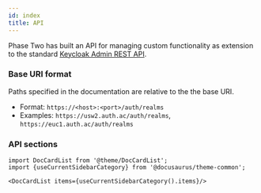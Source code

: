 ```yaml
---
id: index
title: API
---
```


Phase Two has built an API for managing custom functionality as extension to the standard [Keycloak Admin REST API](https://www.keycloak.org/docs-api/20.0/rest-api/index.html).

### Base URI format
Paths specified in the documentation are relative to the the base URI.
- Format: `https://<host>:<port>/auth/realms`
- Examples: `https://usw2.auth.ac/auth/realms`, `https://euc1.auth.ac/auth/realms`

### API sections
```mdx-code-block
import DocCardList from '@theme/DocCardList';
import {useCurrentSidebarCategory} from '@docusaurus/theme-common';

<DocCardList items={useCurrentSidebarCategory().items}/>
```
